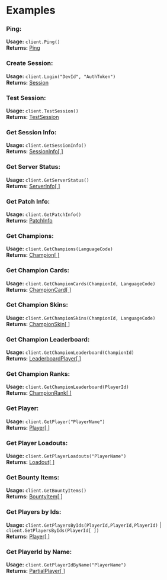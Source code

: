 # Examples

### Ping:
**Usage:**
`client.Ping()`  
**Returns:** [Ping](https://github.com/de-MMXIV/Paladins.net/blob/master/Paladins.Net/Paladins.Net/Structures/Ping.cs)  

### Create Session:
**Usage:**
`client.Login("DevId", "AuthToken")`  
**Returns:** [Session](https://github.com/de-MMXIV/Paladins.net/blob/master/Paladins.Net/Paladins.Net/Structures/Session.cs)  

### Test Session:
**Usage:**
`client.TestSession()`  
**Returns:** [TestSession](https://github.com/de-MMXIV/Paladins.net/blob/master/Paladins.Net/Paladins.Net/Structures/TestSession.cs)

### Get Session Info:
**Usage:**
`client.GetSessionInfo()`  
**Returns:** [SessionInfo[ ]](https://github.com/de-MMXIV/Paladins.net/blob/master/Paladins.Net/Paladins.Net/Structures/SessionInfo.cs)

### Get Server Status:
**Usage:**
`client.GetServerStatus()`  
**Returns:** [ServerInfo[ ]](https://github.com/de-MMXIV/Paladins.net/blob/master/Paladins.Net/Paladins.Net/Structures/ServerInfo.cs)

### Get Patch Info:
**Usage:**
`client.GetPatchInfo()`  
**Returns:** [PatchInfo](https://github.com/de-MMXIV/Paladins.net/blob/master/Paladins.Net/Paladins.Net/Structures/PatchInfo.cs)

### Get Champions:
**Usage:**
`client.GetChampions(LanguageCode)`  
**Returns:** [Champion[ ]](https://github.com/de-MMXIV/Paladins.net/blob/master/Paladins.Net/Paladins.Net/Structures/Champion.cs)  

### Get Champion Cards:
**Usage:**
`client.GetChampionCards(ChampionId, LanguageCode)`  
**Returns:** [ChampionCard[ ]](https://github.com/de-MMXIV/Paladins.net/blob/master/Paladins.Net/Paladins.Net/Structures/ChampionCard.cs)  

### Get Champion Skins:
**Usage:**
`client.GetChampionSkins(ChampionId, LanguageCode)`  
**Returns:** [ChampionSkin[ ]](https://github.com/Florentin-Ldkng/Paladins.net/blob/237a8de811c7218ce03416e77976fa3d7a052176/Paladins.Net/Paladins.Net/Structures/ChampionSkins.cs)  

### Get Champion Leaderboard:
**Usage:**
`client.GetChampionLeaderboard(ChampionId)`  
**Returns:** [LeaderboardPlayer[ ]](https://github.com/de-MMXIV/Paladins.net/blob/master/Paladins.Net/Paladins.Net/Structures/LeaderboardPlayer.cs)  

### Get Champion Ranks:
**Usage:**
`client.GetChampionLeaderboard(PlayerId)`  
**Returns:** [ChampionRank[ ]](https://github.com/Florentin-Ldkng/Paladins.net/blob/master/Paladins.Net/Paladins.Net/Structures/ChampionRank.cs)

### Get Player:
**Usage:**
`client.GetPlayer("PlayerName")`  
**Returns:** [Player[ ]](https://github.com/de-MMXIV/Paladins.net/blob/master/Paladins.Net/Paladins.Net/Structures/Player.cs)  

### Get Player Loadouts:
**Usage:**
`client.GetPlayerLoadouts("PlayerName")`  
**Returns:** [Loadout[ ]](https://github.com/Florentin-Ldkng/Paladins.net/blob/master/Paladins.Net/Paladins.Net/Structures/Loadout.cs)  

### Get Bounty Items:
**Usage:**
`client.GetBountyItems()`  
**Returns:** [BountyItem[ ]](https://github.com/Florentin-Ldkng/Paladins.net/blob/237a8de811c7218ce03416e77976fa3d7a052176/Paladins.Net/Paladins.Net/Structures/BountyItem.cs)

### Get Players by Ids:
**Usage:**
`client.GetPlayersByIds(PlayerId,PlayerId,PlayerId)` | `client.GetPlayersByIds(PlayerId[ ])`  
**Returns:** [Player[ ]](https://github.com/de-MMXIV/Paladins.net/blob/master/Paladins.Net/Paladins.Net/Structures/Player.cs)

### Get PlayerId by Name:
**Usage:**
`client.GetPlayerIdByName("PlayerName")`  
**Returns:** [PartialPlayer[ ]](https://github.com/de-MMXIV/Paladins.net/blob/master/Paladins.Net/Paladins.Net/Structures/PartialPlayer.cs)
